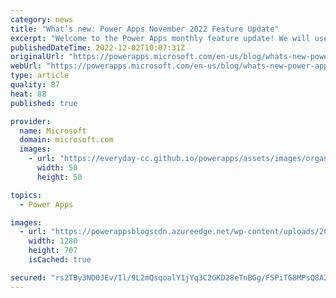 ```yaml
---
category: news
title: "What’s new: Power Apps November 2022 Feature Update"
excerpt: "Welcome to the Power Apps monthly feature update! We will use this blog to share a summary of product, community, and learning updates from throughout the month so you can access it in one easy place. A variety of new and highly anticipated features are now available which we are very excited to share."
publishedDateTime: 2022-12-02T10:07:31Z
originalUrl: "https://powerapps.microsoft.com/en-us/blog/whats-new-power-apps-november-2022-feature-update/"
webUrl: "https://powerapps.microsoft.com/en-us/blog/whats-new-power-apps-november-2022-feature-update/"
type: article
quality: 87
heat: 88
published: true

provider:
  name: Microsoft
  domain: microsoft.com
  images:
    - url: "https://everyday-cc.github.io/powerapps/assets/images/organizations/microsoft.com-50x50.jpg"
      width: 50
      height: 50

topics:
  - Power Apps

images:
  - url: "https://powerappsblogscdn.azureedge.net/wp-content/uploads/2022/12/LearnPage.png"
    width: 1280
    height: 707
    isCached: true

secured: "rs2TBy3ND0JEv/Il/9L2mQsqoalY1jYq3C2GKD28eTnBGg/FSPiTG8MPsQ8A2aquMNG+T3dR/aUVyqORfVndMoqXD+AaVQihkRvCgWIPMQWrJHPVddg55u6K6o8MCwFe30V6dRMntaE8Jwtx9svXKvVx5q2L+Ky+tGJYrNbFzdcq/V3APpdAGPpOh6IlJJF9iItVoJSCk+VJWSkQAvBPxEsWhNK03tC/ENglF5yxkjRjP/DxaWEnogXX3jrNLr3LRfF9RqxWSOTq1QVo84WFi6KwL1JzfYLfc/P+pi3qQn0DhQkYovjZ6F9MIGqmFQIKWCoGaajpvBL0XG8cNvh4JTd1/5T7UqUXh1XtrIiq7gY=;CoNVQ5L6NJs3/qnATQ1oGw=="
---
```



